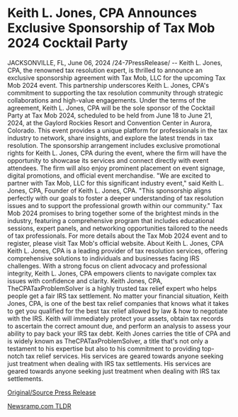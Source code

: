 # Keith L. Jones, CPA Announces Exclusive Sponsorship of Tax Mob 2024 Cocktail Party

JACKSONVILLE, FL, June 06, 2024 /24-7PressRelease/ -- Keith L. Jones, CPA, the renowned tax resolution expert, is thrilled to announce an exclusive sponsorship agreement with Tax Mob, LLC for the upcoming Tax Mob 2024 event. This partnership underscores Keith L. Jones, CPA's commitment to supporting the tax resolution community through strategic collaborations and high-value engagements.  Under the terms of the agreement, Keith L. Jones, CPA will be the sole sponsor of the Cocktail Party at Tax Mob 2024, scheduled to be held from June 18 to June 21, 2024, at the Gaylord Rockies Resort and Convention Center in Aurora, Colorado. This event provides a unique platform for professionals in the tax industry to network, share insights, and explore the latest trends in tax resolution.  The sponsorship arrangement includes exclusive promotional rights for Keith L. Jones, CPA during the event, where the firm will have the opportunity to showcase its services and connect directly with event attendees. The firm will also enjoy prominent placement on event signage, digital promotions, and official event merchandise.  "We are excited to partner with Tax Mob, LLC for this significant industry event," said Keith L. Jones, CPA, Founder of Keith L. Jones, CPA. "This sponsorship aligns perfectly with our goals to foster a deeper understanding of tax resolution issues and to support the professional growth within our community."  Tax Mob 2024 promises to bring together some of the brightest minds in the industry, featuring a comprehensive program that includes educational sessions, expert panels, and networking opportunities tailored to the needs of tax professionals.  For more details about the Tax Mob 2024 event and to register, please visit Tax Mob's official website.   About Keith L. Jones, CPA  Keith L. Jones, CPA is a leading provider of tax resolution services, offering comprehensive solutions to individuals and businesses facing IRS challenges. With a strong focus on client advocacy and professional integrity, Keith L. Jones, CPA empowers clients to navigate complex tax issues with confidence and clarity.  Keith Jones, CPA, TheCPATaxProblemSolver is a highly trusted tax relief expert who helps people get a fair IRS tax settlement.   No matter your financial situation, Keith Jones, CPA, is one of the best tax relief companies that knows what it takes to get you qualified for the best tax relief allowed by law & how to negotiate with the IRS.   Keith will immediately protect your assets, obtain tax records to ascertain the correct amount due, and perform an analysis to assess your ability to pay back your IRS tax debt.  Keith Jones carries the title of CPA and is widely known as TheCPATaxProblemSolver, a title that's not only a testament to his expertise but also to his commitment to providing top-notch tax relief services.   His services are geared towards anyone seeking just treatment when dealing with IRS tax settlements. His services are geared towards anyone seeking just treatment when dealing with IRS tax settlements. 

[Original/Source Press Release](https://www.24-7pressrelease.com/press-release/511458/keith-l-jones-cpa-announces-exclusive-sponsorship-of-tax-mob-2024-cocktail-party) 

[Newsramp.com TLDR](https://newsramp.com/None) 